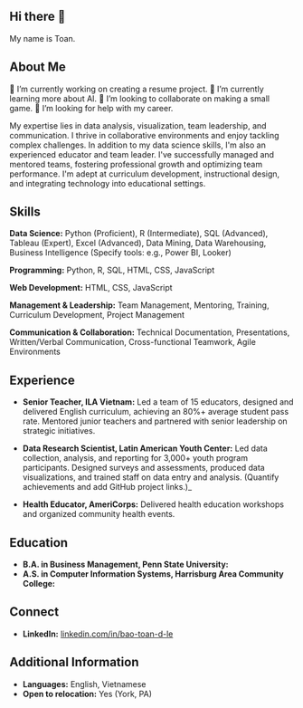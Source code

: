 ## Hi there 👋
My name is Toan.

## About Me
🔭 I’m currently working on creating a resume project.
🌱 I’m currently learning more about AI.
👯 I’m looking to collaborate on making a small game.
🤔 I’m looking for help with my career.

My expertise lies in data analysis, visualization, team leadership, and communication. I thrive in collaborative environments and enjoy tackling complex challenges.
In addition to my data science skills, I'm also an experienced educator and team leader. I've successfully managed and mentored teams, fostering professional growth and optimizing team performance.  I'm adept at curriculum development, instructional design, and integrating technology into educational settings.

## Skills

**Data Science:** Python (Proficient), R (Intermediate), SQL (Advanced), Tableau (Expert), Excel (Advanced), Data Mining, Data Warehousing, Business Intelligence (Specify tools: e.g., Power BI, Looker)

**Programming:** Python, R, SQL, HTML, CSS, JavaScript

**Web Development:** HTML, CSS, JavaScript

**Management & Leadership:** Team Management, Mentoring, Training, Curriculum Development, Project Management

**Communication & Collaboration:** Technical Documentation, Presentations, Written/Verbal Communication, Cross-functional Teamwork, Agile Environments

## Experience

* **Senior Teacher, ILA Vietnam:** Led a team of 15 educators, designed and delivered English curriculum, achieving an 80%+ average student pass rate. Mentored junior teachers and partnered with senior leadership on strategic initiatives.  

* **Data Research Scientist, Latin American Youth Center:** Led data collection, analysis, and reporting for 3,000+ youth program participants. Designed surveys and assessments, produced data visualizations, and trained staff on data entry and analysis. (Quantify achievements and add GitHub project links.)_

* **Health Educator, AmeriCorps:** Delivered health education workshops and organized community health events. <!--(Quantify achievements.)-->

## Education

* **B.A. in Business Management, Penn State University:**  
* **A.S. in Computer Information Systems, Harrisburg Area Community College:** 

<!--## Projects

_(List your GitHub projects here with brief descriptions and links to the repositories. Even personal projects are worth showcasing!)_

* **[Project Name 1]:** [Brief description of the project and its purpose.  Link to the GitHub repository.]
* **[Project Name 2]:** [Brief description of the project and its purpose.  Link to the GitHub repository.]-->

## Connect

* **LinkedIn:** [linkedin.com/in/bao-toan-d-le](linkedin.com/in/bao-toan-d-le)

## Additional Information

* **Languages:** English, Vietnamese
* **Open to relocation:** Yes (York, PA)
<!--
**baotoandle/baotoandle** is a ✨ _special_ ✨ repository because its `README.md` (this file) appears on your GitHub profile.

Here are some ideas to get you started:

- 🔭 I’m currently working on ...
- 🌱 I’m currently learning ...
- 👯 I’m looking to collaborate on ...
- 🤔 I’m looking for help with ...
- 💬 Ask me about ...
- 📫 How to reach me: ...
- 😄 Pronouns: ...
- ⚡ Fun fact: ...
-->

